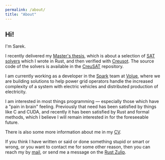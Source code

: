 ```yaml
---
permalink: /about/
title: "About"
---
```


## Hi!

I'm Sarek.

I recently delivered my [Master's thesis](SarekSkotåm_thesis.pdf), which is about a selection of
[SAT solvers](https://en.wikipedia.org/wiki/SAT_solver) which I wrote in Rust, and then verified
with [Creusot](https://github.com/xldenis/creusot). The source code of the solvers is available in
the [CreuSAT](https://github.com/sarsko/CreuSAT) repository.

I am currently working as a developer in the [Spark](https://www.volue.com/spark) team at [Volue](https://www.volue.com/),
where we are building solutions to help power grid operators handle the increased complexity of a system with electric vehicles
and distributed production of electricity.

I am interested in most things programming &mdash; especially those which have a "pain in brain" feeling. Previously that need
has been satisfied by things like C and CUDA, and recently it has been satisfied by Rust and formal methods, which I believe I
will remain interested in for the foreseeable future.

There is also some more information about me in my [CV](CV_SarekSkotåm.pdf).

If you think I have written or said or done something stupid or smart or wrong, or you want to contact me for some other reason, then
you can reach my by [mail](mailto:sarek.skotam@gmail.com), or send me a
message on the [Rust Zulip](https://rust-lang.zulipchat.com/).
